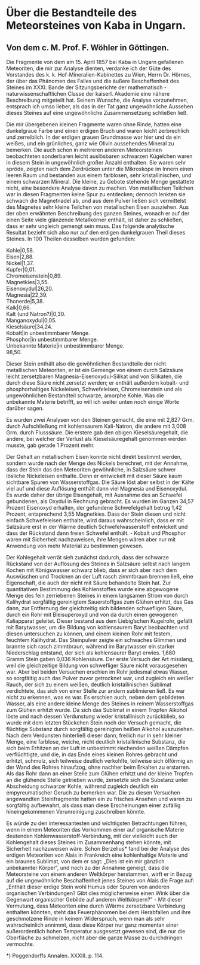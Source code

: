 # Über die Bestandteile des Meteorsteines von Kaba in Ungarn.

## Von dem c. M. Prof. F. Wöhler in Göttingen.

Die Fragmente von dem am 15. April 1857 bei Kaba in Ungarn gefallenen Meteoriten, die mir zur Analyse dienten, verdanke ich der Güte des Vorstandes des k. k. Hof-Mineralien-Kabinettes zu Wien, Herrn Dr. Hörnes, der über das Phänomen des Falles und die äußere Beschaffenheit des Steines im XXXI. Bande der Sitzungsberichte der mathematisch - naturwissenschaftlichen Classe der kaiserl. Akademie eine nähere Beschreibung mitgeteilt hat. Seinem Wunsche, die Analyse vorzunehmen, entsprach ich umso lieber, als das in der Tat ganz ungewöhnliche Aussehen dieses Steines auf eine ungewöhnliche Zusammensetzung schließen ließ.

Die mir übergebenen kleinen Fragmente waren ohne Rinde, hatten eine dunkelgraue Farbe und einen erdigen Bruch und waren leicht zerbrechlich und zerreiblich. In der erdigen grauen Grundmasse war hier und da ein weißes, und ein grünliches, ganz wie Olivin aussehendes Mineral zu bemerken. Die auch schon in mehreren anderen Meteorsteinen beobachteten sonderbaren leicht auslösbaren schwarzen Kügelchen waren in diesem Stein in ungewöhnlich großer Anzahl enthalten. Sie waren sehr spröde, zeigten nach dem Zerdrücken unter die Mikroskope im Innern einen leeren Raum und bestanden aus einem farblosen, sehr kristallinischen, und einem schwarzen Mineral. Die kleine, zu Gebote stehende Menge gestattete nicht, eine besondere Analyse davon zu machen. Von metallischen Teilchen war in diesen Fragmenten keine Spur zu entdecken; dennoch lenkten sie schwach die Magnetnadel ab, und aus dem Pulver ließen sich vermittelst des Magnetes sehr kleine Teilchen von metallischen Eisen ausziehen. Aus der oben erwähnten Beschreibung des ganzen Steines, wonach er auf der einen Seite viele glänzende Metallkörner enthält, ist daher zu schließen, dass er sehr ungleich gemengt sein muss. Das folgende analytische Resultat bezieht sich also nur auf den erdigen dunkelgrauen Theil dieses Steines. In 100 Theilen desselben wurden gefunden:

Kohle|0,58.  
Eisen|2,88.  
Nickel|1,37.  
Kupfer|0,01.  
Chromeisenstein|0,89.  
Magnetkies|3,55.  
Eisenoxydul|26,20.  
Magnesia|22,39.  
Thonerde|5,38.  
Kalk|0,66.  
Kalt (und Natron?)|0,30.  
Manganoxydul|0,05.  
Kieselsäure|34,24.  
Kobalt|in unbestimmbarer Menge.  
Phosphor|in unbestimmbarer Menge.  
Unbekannte Materie|in unbestimmbarer Menge.  
98,50.

Dieser Stein enthält also die gewöhnlichen Bestandteile der nicht metallischen Meteoriten, er ist ein Gemenge von einem durch Salzsäure leicht zersetzbaren Magnesia-Eisenoxydul-Silikat und von Silikaten, die durch diese Säure nicht zersetzt werden; er enthält außerdem kobalt- und phosphorhaltiges Nickeleisen, Schwefeleisen, Chromeisenstein und als ungewöhnlichen Bestandteil schwarze, amorphe Kohle. Was die unbekannte Materie betrifft, so will ich weiter unten noch einige Worte darüber sagen.

Es wurden zwei Analysen von den Steinen gemacht, die eine mit 2,827 Grm. durch Aufschließung mit kohlensaurem Kali-Natron, die andere mit 3,008 Grm. durch Flusssäure. Die erstere gab den obigen Kieselsäuregehalt, die andere, bei welcher der Verlust als Kieselsäuregehalt genommen werden musste, gab gerade 1 Prozent mehr.

Der Gehalt an metallischem Eisen konnte nicht direkt bestimmt werden, sondern wurde nach der Menge des Nickels berechnet, mit der Annahme, dass der Stein das den Meteoriten gewöhnliche, in Salzsäure schwer lösliche Nickeleisen enthalte. Denn er entwickelt mit dieser Säure kaum sichtbare Spuren von Wasserstoffgas. Die Säure löst aber selbst in der Kälte viel auf und diese Auflösung enthält dann viel Magnesia und Eisenoxydul. Es wurde daher der übrige Eisengehalt, mit Ausnahme des an Schwefel gebundenen, als Oxydul in Rechnung gebracht. Es wurden im Ganzen 34,57 Prozent Eisenoxyd erhalten, der gefundene Schwefelgehalt betrug 1,42 Prozent, entsprechend 3,55 Magnetkies. Dass der Stein diesen und nicht einfach Schwefeleisen enthalte, wird daraus wahrscheinlich, dass er mit Salzsäure erst in der Wärme deutlich Schwefelwasserstoff entwickelt und dass der Rückstand dann freien Schwefel enthält. - Kobalt und Phosphor waren mit Sicherheit nachzuweisen, ihre Mengen wären aber nur mit Anwendung von mehr Material zu bestimmen gewesen.

Der Kohlegehalt verrät sieh zunächst dadurch, dass der schwarze Rückstand von der Auflösung des Steines in Salzsäure selbst nach langem Kochen mit Königswasser schwarz blieb, dass er sich aber nach dem Auswüschen und Trocknen an der Luft rasch zimmtbraun brennen ließ, eine Eigenschaft, die auch der nicht mit Säure behandelte Stein hat. Zur quantitativen Bestimmung des Kohlenstoffes wurde eine abgewogene Menge des fein zerriebenen Steines in einem langsamen Strom von durch Kalihydrat sorgfältig gereinigtem Sauerstoffgas zum Glühen erhitzt, das Gas dann, zur Entfernung der gleichzeitig sich bildenden schwefligen Säure, durch ein Rohr mit Bleisuperoxyd und von da durch einen gewogenen Kaliapparat geleitet. Dieser bestand aus dem Liebig’schen Kugelrohr, gefällt mit Barytwasser, um die Bildung von kohlensaurem Baryt beobachten und diesen untersuchen zu können, und einem kleinen Rohr mit festem, feuchtem Kalihydrat. Das Steinpulver zeigte ein schwaches Glimmen und brannte sich rasch zimmtbraun, während im Barytwasser ein starker Niederschlag entstand, der sich als kohlensaurer Baryt erwies. 1,680 Gramm Stein gaben 0,036 Kohlensäure. Der erste Versuch der Art misslang, weil die gleichzeitige Bildung von schwefliger Säure nicht vorausgesehen war. Aber bei beiden Versuchen erschien im Rohr jedesmal etwas Wasser, so sorgfältig auch das Pulver zuvor getrocknet war, und zugleich ein weißer Rauch, der sich zu einem weißen, deutlich kristallinischen Sublimat verdichtete, das sich von einer Stelle zur andern sublimieren ließ. Es war nicht zu erkennen, was es war. Es erschien auch, neben dem gebildeten Wasser, als eine andere kleine Menge des Steines in reinem Wasserstoffgas zum Glühen erhitzt wurde. Da sich das Sublimat in einem Tropfen Alkohol löste und nach dessen Verdunstung wieder kristallinisch zurückblieb, so wurde mit dem letzten Stückchen Stein noch der Versuch gemacht, die flüchtige Substanz durch sorgfältig gereinigten heißen Alkohol auszuziehen. Nach dem Verdunsten hinterließ dieser dann, freilich nur in sehr kleiner Menge, eine farblose, weiche, nicht deutlich kristallinische Substanz, die sich beim Erhitzen an der Luft in unbestimmt riechenden weißen Dämpfen verflüchtigte, und die, in das Ende eines kleinen Rohres gebracht und erhitzt, schmolz, sich teilweise deutlich verkohlte, teilweise sich ölförmig an der Wand des Rohres hinaufzog, ohne nachher beim Erkalten zu erstarren. Als das Rohr dann an einer Stelle zum Glühen erhitzt und der kleine Tropfen an die glühende Stelle getrieben wurde, zersetzte sich die Substanz unter Abscheidung schwarzer Kohle, während zugleich deutlich ein empyreumatischer Geruch zu bemerken war. Die zu diesen Versuchen angewandten Steinfragmente hatten ein zu frisches Ansehen und waren zu sorgfältig aufbewahrt, als dass man diese Erscheinungen einer zufällig hineingekommenen Verunreinigung zuschreiben könnte.

Es würde zu den interessantesten und wichtigsten Betrachtungen führen, wenn in einem Meteoriten das Vorkommen einer auf organische Materie deutenden Kohlenwasserstoff-Verbindung, mit der vielleicht auch der Kohlengehalt dieses Steines im Zusammenhang stehen könnte, mit Sicherheit nachzuweisen wäre. Schon Berzelius* fand bei der Analyse des erdigen Meteoriten von Alais in Frankreich eine kohlenhaltige Materie und ein braunes Sublimat, von dem er sagt: „Dies ist ein mir gänzlich unbekannter Körper“, und noch zu der Annahme geneigt, dass die Meteorsteine von einem anderen Weltkörper herstammen, wirft er in Bezug auf die ungewöhnliche Beschaffenheit jenes Steines von Alais die Frage auf: „Enthält dieser erdige Stein wohl Humus oder Spuren von anderen organischen Verbindungen? Gibt dies möglicherweise einen Wink über die Gegenwart organischer Gebilde auf anderen Weltkörpern?" - Mit dieser Vermutung, dass Meteoriten eine durch \Wärme zersetzbare Verbindung enthalten könnten, steht das Feuerphänomen bei dem Herabfallen und ihre geschmolzene Rinde in keinem Widerspruch, wenn man als sehr wahrscheinlich annimmt, dass diese Körper nur ganz momentan einer außerordentlich hohen Temperatur ausgesetzt gewesen sind, die nur die Oberfläche zu schmelzen, nicht aber die ganze Masse zu durchdringen vermochte.

*) Poggendorffs Annalen. XXXIII. p. 114.

